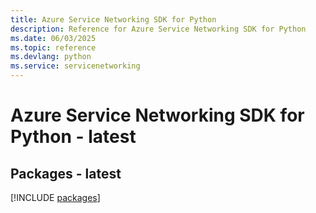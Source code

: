 ```yaml
---
title: Azure Service Networking SDK for Python
description: Reference for Azure Service Networking SDK for Python
ms.date: 06/03/2025
ms.topic: reference
ms.devlang: python
ms.service: servicenetworking
---
```

# Azure Service Networking SDK for Python - latest
## Packages - latest
[!INCLUDE [packages](service-networking-index.md)]